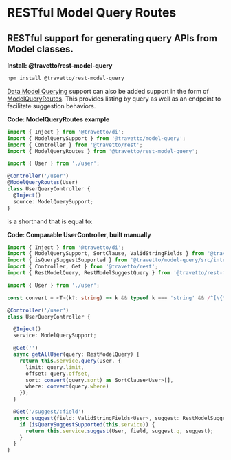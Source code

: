 <!-- This file was generated by @travetto/doc and should not be modified directly -->
<!-- Please modify https://github.com/travetto/travetto/tree/main/module/rest-model-query/DOC.ts and execute "npx trv doc" to rebuild -->
# RESTful Model Query Routes
## RESTful support for generating query APIs from Model classes.

**Install: @travetto/rest-model-query**
```bash
npm install @travetto/rest-model-query
```

[Data Model Querying](https://github.com/travetto/travetto/tree/main/module/model-query#readme "Datastore abstraction for advanced query support.") support can also be added support in the form of [ModelQueryRoutes](https://github.com/travetto/travetto/tree/main/module/rest-model-query/src/model-query.ts#L39). This provides listing by query as well as an endpoint to facilitate suggestion behaviors.

**Code: ModelQueryRoutes example**
```typescript
import { Inject } from '@travetto/di';
import { ModelQuerySupport } from '@travetto/model-query';
import { Controller } from '@travetto/rest';
import { ModelQueryRoutes } from '@travetto/rest-model-query';

import { User } from './user';

@Controller('/user')
@ModelQueryRoutes(User)
class UserQueryController {
  @Inject()
  source: ModelQuerySupport;
}
```

is a shorthand that is equal to:

**Code: Comparable UserController, built manually**
```typescript
import { Inject } from '@travetto/di';
import { ModelQuerySupport, SortClause, ValidStringFields } from '@travetto/model-query';
import { isQuerySuggestSupported } from '@travetto/model-query/src/internal/service/common';
import { Controller, Get } from '@travetto/rest';
import { RestModelQuery, RestModelSuggestQuery } from '@travetto/rest-model-query';

import { User } from './user';

const convert = <T>(k?: string) => k && typeof k === 'string' && /^[\{\[]/.test(k) ? JSON.parse(k) as T : k;

@Controller('/user')
class UserQueryController {

  @Inject()
  service: ModelQuerySupport;

  @Get('')
  async getAllUser(query: RestModelQuery) {
    return this.service.query(User, {
      limit: query.limit,
      offset: query.offset,
      sort: convert(query.sort) as SortClause<User>[],
      where: convert(query.where)
    });
  }

  @Get('/suggest/:field')
  async suggest(field: ValidStringFields<User>, suggest: RestModelSuggestQuery) {
    if (isQuerySuggestSupported(this.service)) {
      return this.service.suggest(User, field, suggest.q, suggest);
    }
  }
}
```
